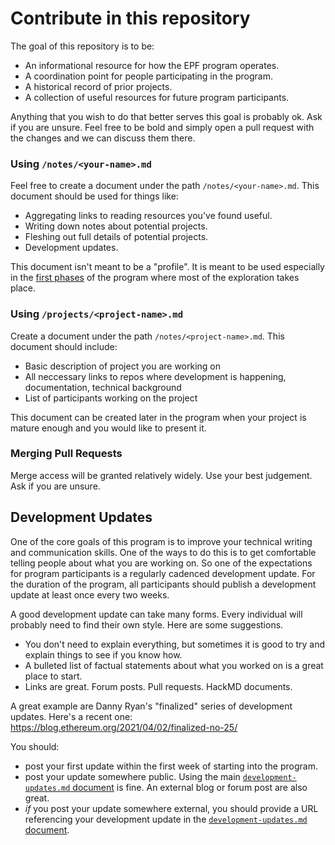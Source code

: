 # Contribute in this repository

The goal of this repository is to be:

- An informational resource for how the EPF program operates.
- A coordination point for people participating in the program.
- A historical record of prior projects.
- A collection of useful resources for future program participants.

Anything that you wish to do that better serves this goal is probably ok. Ask if you are unsure. Feel free to be bold and simply open a pull request with the changes and we can discuss them there.


### Using `/notes/<your-name>.md`

Feel free to create a document under the path `/notes/<your-name>.md`. This document should be used for things like:

- Aggregating links to reading resources you've found useful.
- Writing down notes about potential projects.
- Fleshing out full details of potential projects.
- Development updates.

This document isn't meant to be a "profile". It is meant to be used especially in the [first phases](/program-guide/program-details.md#phase-one) of the program where most of the exploration takes place. 

### Using `/projects/<project-name>.md`

Create a document under the path `/notes/<project-name>.md`. This document should include: 

- Basic description of project you are working on
- All neccessary links to repos where development is happening, documentation, technical background 
- List of participants working on the project

This document can be created later in the program when your project is mature enough and you would like to present it. 

### Merging Pull Requests

Merge access will be granted relatively widely. Use your best judgement. Ask if you are unsure.

## Development Updates

One of the core goals of this program is to improve your technical writing and communication skills. One of the ways to do this is to get comfortable telling people about what you are working on. So one of the expectations for program participants is a regularly cadenced development update. For the duration of the program, all participants should publish a development update at least once every two weeks.

A good development update can take many forms. Every individual will probably need to find their own style. Here are some suggestions.

- You don't need to explain everything, but sometimes it is good to try and explain things to see if you know how.
- A bulleted list of factual statements about what you worked on is a great place to start.
- Links are great. Forum posts. Pull requests. HackMD documents.

A great example are Danny Ryan's "finalized" series of development updates. Here's a recent one: https://blog.ethereum.org/2021/04/02/finalized-no-25/

You should: 

- post your first update within the first week of starting into the program.
- post your update somewhere public. Using the main [`development-updates.md` document](./development-updates.md) is fine.  An external blog or forum post are also great.
- *if* you post your update somewhere external, you should provide a URL referencing your development update in the [`development-updates.md` document](./development-updates.md).
